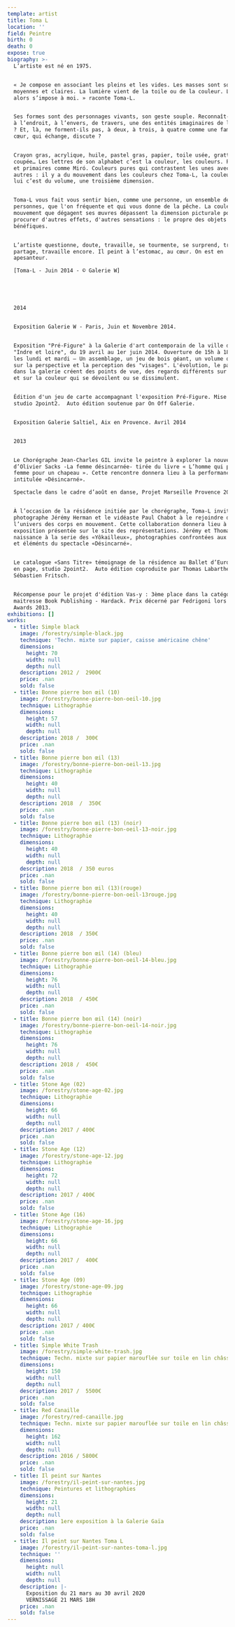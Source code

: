 ```yaml
---
template: artist
title: Toma L
location: ''
field: Peintre
birth: 0
death: 0
expose: true
biography: >-
  L’artiste est né en 1975. 


  « Je compose en associant les pleins et les vides. Les masses sont sombres,
  moyennes et claires. La lumière vient de la toile ou de la couleur. Le sujet
  alors s’impose à moi. » raconte Toma-L.


  Ses formes sont des personnages vivants, son geste souple. Reconnaît-on, ici,
  à l’endroit, à l’envers, de travers, une des entités imaginaires de l’artiste
  ? Et, là, ne forment-ils pas, à deux, à trois, à quatre comme une famille de
  cœur, qui échange, discute ?


  Crayon gras, acrylique, huile, pastel gras, papier, toile usée, grattée,
  coupée… Les lettres de son alphabet c’est la couleur, les couleurs. Premières
  et primaires comme Miró. Couleurs pures qui contrastent les unes avec les
  autres : il y a du mouvement dans les couleurs chez Toma-L, la couleur chez
  lui c’est du volume, une troisième dimension.


  Toma-L vous fait vous sentir bien, comme une personne, un ensemble de
  personnes, que l'on fréquente et qui vous donne de la pêche. La couleur et le
  mouvement que dégagent ses œuvres dépassent la dimension picturale pour
  procurer d'autres effets, d'autres sensations : le propre des objets magiques,
  bénéfiques.


  L’artiste questionne, doute, travaille, se tourmente, se surprend, trouve,
  partage, travaille encore. Il peint à l’estomac, au cœur. On est en
  apesanteur.

  [Toma-L - Juin 2014 - © Galerie W]





  2014


  Exposition Galerie W - Paris, Juin et Novembre 2014.


  Exposition "Pré-Figure" à la Galerie d'art contemporain de la ville de Chinon
  "Indre et loire", du 19 avril au 1er juin 2014. Ouverture de 15h à 18h sauf
  les lundi et mardi – Un assemblage, un jeu de bois géant, un volume qui joue
  sur la perspective et la perception des "visages". L'évolution, le parcours
  dans la galerie créent des points de vue, des regards différents sur le noir,
  et sur la couleur qui se dévoilent ou se dissimulent.


  Édition d'un jeu de carte accompagnant l'exposition Pré-Figure. Mise en page,
  studio 2point2.  Auto édition soutenue par On Off Galerie.


  Exposition Galerie Saltiel, Aix en Provence. Avril 2014


  2013


  Le Chorégraphe Jean-Charles GIL invite le peintre à explorer la nouvelle
  d’Olivier Sacks -La femme désincarnée- tirée du livre « L’homme qui prenait sa
  femme pour un chapeau ». Cette rencontre donnera lieu à la performance
  intitulée «Désincarné».

  Spectacle dans le cadre d’août en danse, Projet Marseille Provence 2013.


  À l’occasion de la résidence initiée par le chorégraphe, Toma-L invite le
  photographe Jérémy Herman et le vidéaste Paul Chabot à le rejoindre dans
  l’univers des corps en mouvement. Cette collaboration donnera lieu à une
  exposition présentée sur le site des représentations. Jérémy et Thomas donnent
  naissance à la serie des «Yôkailleux», photographies confrontées aux peintures
  et éléménts du spectacle «Désincarné».


  Le catalogue «Sans Titre» témoignage de la résidence au Ballet d’Europe. Mise
  en page, studio 2point2.  Auto édition coproduite par Thomas Labarthe et
  Sébastien Fritsch.


  Récompense pour le projet d'édition Vas-y : 3ème place dans la catégorie
  maitresse Book Publishing - Hardack. Prix décerné par Fedrigoni lors des Top
  Awards 2013.
exhibitions: []
works:
  - title: Simple black
    image: /forestry/simple-black.jpg
    technique: 'Techn. mixte sur papier, caisse américaine chêne'
    dimensions:
      height: 70
      width: null
      depth: null
    description: 2012 /  2900€
    price: .nan
    sold: false
  - title: Bonne pierre bon œil (10)
    image: /forestry/bonne-pierre-bon-oeil-10.jpg
    technique: Lithographie
    dimensions:
      height: 57
      width: null
      depth: null
    description: 2018 /  300€
    price: .nan
    sold: false
  - title: Bonne pierre bon œil (13)
    image: /forestry/bonne-pierre-bon-oeil-13.jpg
    technique: Lithographie
    dimensions:
      height: 40
      width: null
      depth: null
    description: 2018  /  350€
    price: .nan
    sold: false
  - title: Bonne pierre bon œil (13) (noir)
    image: /forestry/bonne-pierre-bon-oeil-13-noir.jpg
    technique: Lithographie
    dimensions:
      height: 40
      width: null
      depth: null
    description: 2018  / 350 euros
    price: .nan
    sold: false
  - title: Bonne pierre bon œil (13)(rouge)
    image: /forestry/bonne-pierre-bon-oeil-13rouge.jpg
    technique: Lithographie
    dimensions:
      height: 40
      width: null
      depth: null
    description: 2018  / 350€
    price: .nan
    sold: false
  - title: Bonne pierre bon œil (14) (bleu)
    image: /forestry/bonne-pierre-bon-oeil-14-bleu.jpg
    technique: Lithographie
    dimensions:
      height: 76
      width: null
      depth: null
    description: 2018  / 450€
    price: .nan
    sold: false
  - title: Bonne pierre bon œil (14) (noir)
    image: /forestry/bonne-pierre-bon-oeil-14-noir.jpg
    technique: Lithographie
    dimensions:
      height: 76
      width: null
      depth: null
    description: 2018 /  450€
    price: .nan
    sold: false
  - title: Stone Age (02)
    image: /forestry/stone-age-02.jpg
    technique: Lithographie
    dimensions:
      height: 66
      width: null
      depth: null
    description: 2017 / 400€
    price: .nan
    sold: false
  - title: Stone Age (12)
    image: /forestry/stone-age-12.jpg
    technique: Lithographie
    dimensions:
      height: 72
      width: null
      depth: null
    description: 2017 / 400€
    price: .nan
    sold: false
  - title: Stone Age (16)
    image: /forestry/stone-age-16.jpg
    technique: Lithographie
    dimensions:
      height: 66
      width: null
      depth: null
    description: 2017 /  400€
    price: .nan
    sold: false
  - title: Stone Age (09)
    image: /forestry/stone-age-09.jpg
    technique: Lithographie
    dimensions:
      height: 66
      width: null
      depth: null
    description: 2017 / 400€
    price: .nan
    sold: false
  - title: Simple White Trash
    image: /forestry/simple-white-trash.jpg
    technique: Techn. mixte sur papier marouflée sur toile en lin châssis à clefs
    dimensions:
      height: 150
      width: null
      depth: null
    description: 2017 /  5500€
    price: .nan
    sold: false
  - title: Red Canaille
    image: /forestry/red-canaille.jpg
    technique: Techn. mixte sur papier marouflée sur toile en lin châssis à clefs
    dimensions:
      height: 162
      width: null
      depth: null
    description: 2016 / 5800€
    price: .nan
    sold: false
  - title: Il peint sur Nantes
    image: /forestry/il-peint-sur-nantes.jpg
    technique: Peintures et lithographies
    dimensions:
      height: 21
      width: null
      depth: null
    description: 1ere exposition à la Galerie Gaïa
    price: .nan
    sold: false
  - title: Il peint sur Nantes Toma L
    image: /forestry/il-peint-sur-nantes-toma-l.jpg
    technique: ''
    dimensions:
      height: null
      width: null
      depth: null
    description: |-
      Exposition du 21 mars au 30 avril 2020
      VERNISSAGE 21 MARS 18H
    price: .nan
    sold: false
---
```


